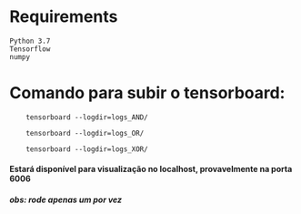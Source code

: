 # Requirements
    Python 3.7
    Tensorflow
    numpy   

# Comando para subir o tensorboard:

```console
    tensorboard --logdir=logs_AND/
```

```console
    tensorboard --logdir=logs_OR/
```

```console
    tensorboard --logdir=logs_XOR/
```

#### Estará disponível para visualização no localhost, provavelmente na porta 6006
##### obs: rode apenas um por vez
